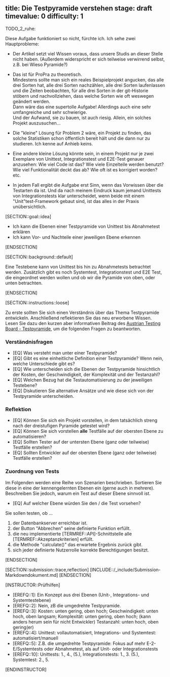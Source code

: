 title: Die Testpyramide verstehen
stage: draft
timevalue: 0
difficulty: 1
---

TODO_2_ruhe:

Diese Aufgabe funktioniert so nicht, fürchte ich.
Ich sehe zwei Hauptprobleme:

- Der Artikel setzt viel Wissen voraus, dass unsere Studis an dieser Stelle nicht haben.
  (Außerdem widerspricht er sich teilweise verwirrend selbst, z.B. bei Wieso Pyramide?)
- Das ist für ProPra zu theoretisch.  
  Mindestens sollte man sich ein reales Beispielprojekt angucken, das alle drei Sorten hat,
  alle drei Sorten nachzählen, alle drei Sorten laufenlassen und die Zeiten beobachten,
  für alle drei Sorten in der git-Historie stöbern und nachvollziehen, dass welche
  Sorten wie oft weswegen geändert werden.  
  Dann wäre das eine supertolle Aufgabe! Allerdings auch eine sehr umfangreiche und
  sehr schwierige.  
  Und der Aufwand, sie zu bauen, ist auch riesig. Allein, ein solches Projekt auszusuchen...

- Die "kleine" Lösung für Problem 2 wäre, ein Projekt zu finden, das solche Statistiken schon
  öffentlich bereit hält und die dann nur zu studieren. Ich kenne auf Anhieb keins.
- Eine andere kleine Lösung könnte sein, in einem Projekt nur je zwei Exemplare von
  Unittest, Integrationstest und E2E-Test genauer anzusehen: Wie viel Code ist das?
  Wie viele Einzelteile werden benutzt? Wie viel Funktionalität deckt das ab?
  Wie oft ist es korrigiert worden? etc.
- In jedem Fall ergibt die Aufgabe erst Sinn, wenn das Vorwissen über die Testarten da ist.
  Und da nach meinem Eindruck kaum jemand Unittests von Integrationstests klar unterscheidet,
  wenn beide mit einem "Unit"test-Framework gebaut sind, ist das alles in der Praxis unübersichtlich.

[SECTION::goal::idea]

- Ich kann die Ebenen einer Testpyramide von Unittest bis Abnahmetest erklären
- Ich kann Vor- und Nachteile einer jeweiligen Ebene erkennen

[ENDSECTION]

[SECTION::background::default]

Eine Testebene kann von Unittest bis hin zu Abnahmetests betrachtet werden. Zusätzlich gibt es noch
Systemtest, Integrationstest und E2E Test, die eingeordnet werden wollen und ob wir die Pyramide von
oben, oder unten betrachten.

[ENDSECTION]

[SECTION::instructions::loose]

Zu erste sollten Sie sich einen Verständnis über das Thema Testpyramide entwickeln. Anschließend
reflektieren Sie das neu erworbene Wissen. Lesen Sie dazu den kurzen aber informativen Beitrag des
[Austrian Testing Board - Testpyramide](https://www.austriantestingboard.at/die-testautomationspyramide-ein-einfaches-gebilde-voller-missverstaendnisse/), um die folgenden
Fragen zu beantworten.

### Verständnisfragen

- [EQ] Was versteht man unter einer Testpyramide?
- [EQ] Gibt es eine einheitliche Definition einer Testpyramide? Wenn nein, welche Unterschiede gibt es?
- [EQ] Wie unterscheiden sich die Ebenen der Testpyramide hinsichtlich der Kosten, der Geschwindigkeit,
  der Komplexität und der Testanzahl?
- [EQ] Welchen Bezug hat die Testautomatisierung zu der jeweiligen Testebene?
- [EQ] Diskutieren Sie alternative Ansätze und wie diese sich von der Testpyramide unterscheiden.

### Reflektion

- [EQ] Können Sie sich ein Projekt vorstellen, in dem tatsächlich streng nach der dreistufigen
  Pyramide getestet wird?
- [EQ] Können Sie sich vorstellen **alle** Testfälle auf der obersten Ebene zu automatisieren?
- [EQ] Sollten Tester auf der untersten Ebene (ganz oder teilweise) Testfälle erstellen?
- [EQ] Sollten Entwickler auf der obersten Ebene (ganz oder teilweise) Testfälle erstellen?

### Zuordnung von Tests

Im Folgenden werden eine Reihe von Szenarien beschrieben. Sortieren Sie diese in eine der
kennengelernten Ebenen ein (gerne auch in mehrere). Beschreiben Sie jedoch, warum ein Test auf
dieser Ebene sinnvoll ist.

- [EQ] Auf welcher Ebene würden Sie den / die Test vorsehen?

Sie sollen testen, ob ...

1. der Datenbankserver erreichbar ist.
2. der Button "Abbrechen" seine definierte Funktion erfüllt.
3. die neu implementierte [TERMREF::API]-Schnittstelle alle [TERMREF::Akzeptanzkriterien]
   erfüllt.
4. die Methode "calculate()" das erwartete Ergebnis zurück gibt.
5. sich jeder definierte Nutzerrolle korrekte Berechtigungen besitzt.

[ENDSECTION]

[SECTION::submission::trace,reflection]
[INCLUDE::/_include/Submission-Markdowndokument.md]
[ENDSECTION]

[INSTRUCTOR::Prüfhilfen]

- [EREFQ::1]: Ein Konzept aus drei Ebenen (Unit-, Integrations- und Systemtestebene)
- [EREFQ::2]: Nein, zB die umgedrehte Testpyramide.
- [EREFQ::3]: Kosten: unten gering, oben hoch; Geschwindigkeit: unten hoch, oben langsam; Komplexität:
  unten gering, oben hoch; (kann anders herum sein für nicht Entwickler) Testanzahl: unten hoch, oben gering(er)
- [EREFQ::4]: Unittest: vollautomatisiert, Integrations- und Systemtest: automatisiert/manuell
- [EREFQ::5]: Z.B. die umgedrehte Testpyramide: Fokus auf mehr E-2-E/Systemtests oder Abnahmetest,
  als auf Unit- oder Integrationstests
- [EREFQ::10]: Unittests: 1., 4., (5.), Integrationstests: 1., 3. (5.), Systemtest: 2., 5.

[ENDINSTRUCTOR]
